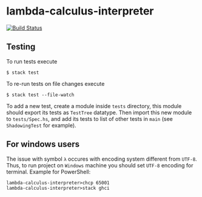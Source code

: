 # lambda-calculus-interpreter

[![Build Status](https://travis-ci.org/rsschoolfp/lambda-calculus-interpreter.svg?branch=master)](https://travis-ci.org/rsschoolfp/lambda-calculus-interpreter)

## Testing

To run tests execute

    $ stack test

To re-run tests on file changes execute

    $ stack test --file-watch

To add a new test, create a module inside `tests` directory, this module should
export its tests as `TestTree` datatype. Then import this new module to
`tests/Spec.hs`, and add its tests to list of other tests in `main` (see
`ShadowingTest` for example).

## For windows users

The issue with symbol `λ` occures with encoding system different from `UTF-8`.
Thus, to run project on `Windows` machine you should set `UTF-8` encoding for terminal.
Example for PowerShell:

    lambda-calculus-interpreter>chcp 65001
    lambda-calculus-interpreter>stack ghci
